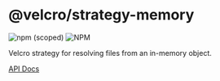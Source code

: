 # @velcro/strategy-memory

![npm (scoped)](https://img.shields.io/npm/v/@velcro/strategy-memory?style=flat-square)
![NPM](https://img.shields.io/npm/l/@velcro/strategy-memory?style=flat-square)

Velcro strategy for resolving files from an in-memory object.

[API Docs](https://github.com/ggoodman/velcro/tree/v0.48.0/docs/strategy-memory.md)
